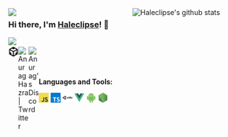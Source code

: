 <a href="https://github.com/anuraghazra/github-readme-stats">
  <img align="right" width="50%" src="https://readmeservice.haleclipse.vercel.app/api?username=Haleclipse&show_icons=true&include_all_commits=true&theme=radical" alt="Haleclipse's github stats" />
</a>
<a href="https://github.com/anuraghazra/github-readme-stats">
  <!-- Change the `github-readme-stats.anuraghazra1.vercel.app` to `github-readme-stats.vercel.app`  -->
  <img align="right" width="50%" src="https://readmeservice.haleclipse.vercel.app/api/top-langs/?username=Haleclipse&layout=compact&theme=radical" />
</a>

<!-- <a href="https://github.com/anuraghazra/github-readme-stats"> -->
  <!-- Change the `github-readme-stats.anuraghazra1.vercel.app` to `github-readme-stats.vercel.app`  -->
<!--   <img align="center" src="https://readmeservice.haleclipse.vercel.app/api/pin/?username=Haleclipse&repo=github-readme-stats&theme=radical" /> -->
<!-- </a>     -->
<!-- <a href="https://github.com/anuraghazra/anuraghazra.github.io"> -->
  <!-- Change the `github-readme-stats.anuraghazra1.vercel.app` to `github-readme-stats.vercel.app`  -->
<!--   <img align="center" src="https://readmeservice.haleclipse.vercel.app/api/pin/?username=Haleclipse&repo=anuraghazra.github.io&theme=radical" /> -->
<!-- </a> -->

### Hi there, I'm [Haleclipse](https://haleclipse.org)! 👋
![](https://visitor-badge.laobi.icu/badge?page_id=Haleclipse.readme)
<br/>
<a href="https://codesandbox.io/u/Haleclipse">
  <img align="left" alt="Haleclipse | CodeSandbox" width="20px" src="https://raw.githubusercontent.com/anuraghazra/anuraghazra/master/assets/codesandbox.svg" />
</a>
<a href="https://twitter.com/PandaZYS">
  <img align="left" alt="Anurag Hazra | Twitter" width="21px" src="https://raw.githubusercontent.com/anuraghazra/anuraghazra/master/assets/twitter.svg" />
</a>
<a href="https://discord.gg/VK4k3Br">
  <img align="left" alt="Anurag's Discord" width="21px" src="https://raw.githubusercontent.com/anuraghazra/anuraghazra/master/assets/discord-round.svg" />
</a>

<br />
<br />

<!--- Hi, I'm Anurag Hazra, a passionate self-taught frontEnd web developer from India.

- 🔭 I’m currently working on my project [ConvoyChat](https://github.com/anuraghazra/convoychat)
- 🌱 I’m currently learning GraphQL & Typescript
- 👯 I’m looking to collaborate on [Github Readme Stats](https://github.com/anuraghazra/github-readme-stats)
- 💬 Ask me about anything [here](https://github.com/anuraghazra/anuraghazra/issues)
--->

**Languages and Tools:**  

<code><img height="20" src="https://raw.githubusercontent.com/github/explore/80688e429a7d4ef2fca1e82350fe8e3517d3494d/topics/javascript/javascript.png"></code>
<code><img height="20" src="https://raw.githubusercontent.com/github/explore/80688e429a7d4ef2fca1e82350fe8e3517d3494d/topics/typescript/typescript.png"></code>
<code><img height="20" src="https://raw.githubusercontent.com/github/explore/80688e429a7d4ef2fca1e82350fe8e3517d3494d/topics/unity/unity.png"></code>
<code><img height="20" src="https://raw.githubusercontent.com/github/explore/80688e429a7d4ef2fca1e82350fe8e3517d3494d/topics/vue/vue.png"></code>
<code><img height="20" src="https://raw.githubusercontent.com/github/explore/80688e429a7d4ef2fca1e82350fe8e3517d3494d/topics/android/android.png"></code>
<code><img height="20" src="https://raw.githubusercontent.com/github/explore/80688e429a7d4ef2fca1e82350fe8e3517d3494d/topics/nodejs/nodejs.png"></code>    

<!--- 
  if you have forked this to use on your profile, 
  Change the `github-readme-stats.anuraghazra1.vercel.app` to `github-readme-stats.vercel.app` 
--->

<!-- Change the `github-readme-stats.anuraghazra1.vercel.app` to `github-readme-stats.vercel.app`  -->

<!-- *NOTE: Top languages does not indicate my skill level or something like that, it's a github metric of which languages i have the most code on github, it's a new feature of [github-readme-stats](https://github.com/anuraghazra/github-readme-stats)* -->



